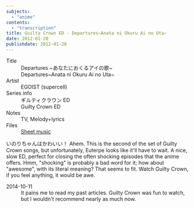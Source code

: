 ```yaml
---
subjects:
  - "anime"
contents:
  - "transcription"
title: Guilty Crown ED - Departures~Anata ni Okuru Ai no Uta~
date: 2012-01-20
publishdate: 2012-01-20
---
```


<dl>
  <dt>Title</dt>
  <dd>Departures ~あなたにおくるアイの歌~</dd>
  <dd>Departures~Anata ni Okuru Ai no Uta~</dd>

  <dt>Artist</dt>
  <dd>EGOIST (supercell)</dd>

  <dt>Series info</dt>
  <dd>ギルティクラウン ED</dd>
  <dd>Guilty Crown ED</dd>

  <dt>Notes</dt>
  <dd>TV, Melody+lyrics</dd>

  <dt>Files</dt>
  <dd><a href="/files/sheetmusic/departures.pdf">Sheet music</a></dd>
</dl>

いのりちゃんはかわいい！  Ahem.  This is the second of the set of Guilty
Crown songs, but unfortunately, Euterpe looks like it'll have to wait.
A nice, slow ED, perfect for closing the often shocking episodes that
the anime offers.  Hmm, "shocking" is probably a bad word for it; how
about "awesome", with its literal meaning?  That seems to fit.  Watch
Guilty Crown, if you feel anything, it would be awe.

<dl>
<dt>2014-10-11</dt>
<dd>It pains me to read my past articles.  Guilty Crown was fun to watch,
but I wouldn't recommend nearly as much now.</dd>
</dl>

